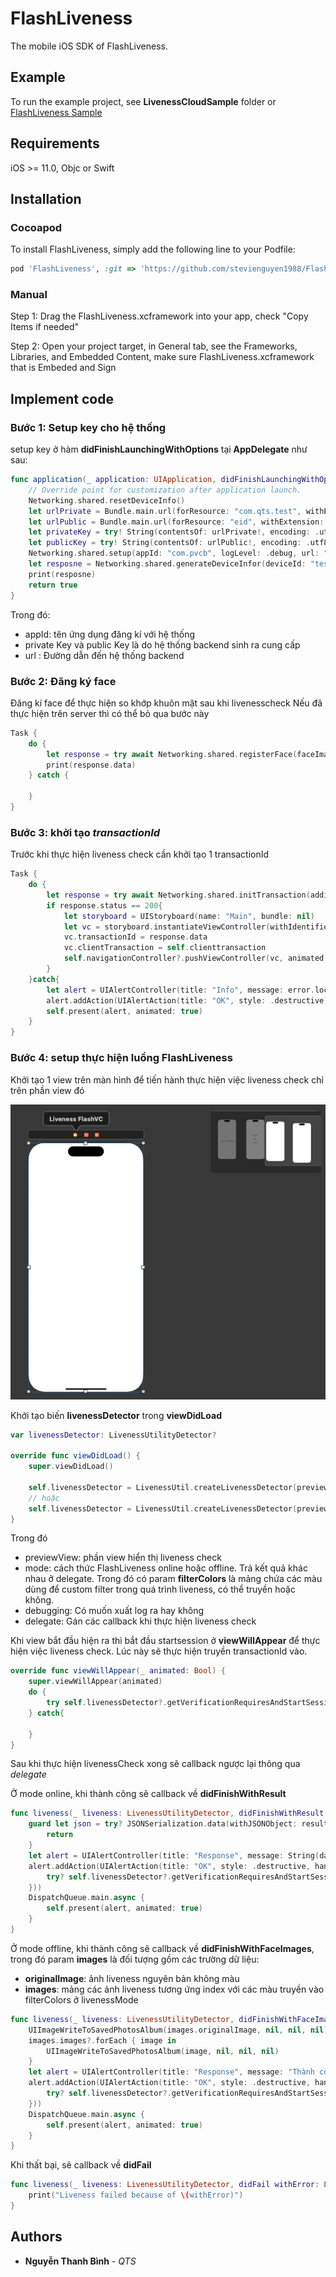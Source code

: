 # FlashLiveness

The mobile iOS SDK of FlashLiveness.

## Example

To run the example project, see **LivenessCloudSample** folder or [FlashLiveness Sample](https://github.com/stevienguyen1988/livenessCloudSample.git)

## Requirements

iOS >= 11.0, Objc or Swift

## Installation

### Cocoapod
To install FlashLiveness, simply add the following line to your Podfile:

```ruby
pod 'FlashLiveness', :git => 'https://github.com/stevienguyen1988/FlashLivenessPod.git'
```

### Manual
Step 1: Drag the FlashLiveness.xcframework into your app, check "Copy Items if needed"

Step 2: Open your project target, in General tab, see the Frameworks, Libraries, and Embedded Content, make sure FlashLiveness.xcframework that is Embeded and Sign

## Implement code

### Bước 1: Setup key cho hệ thống

setup key ở hàm **didFinishLaunchingWithOptions** tại **AppDelegate** như sau:

```swift
func application(_ application: UIApplication, didFinishLaunchingWithOptions launchOptions: [UIApplication.LaunchOptionsKey: Any]?) -> Bool {
    // Override point for customization after application launch.
    Networking.shared.resetDeviceInfo()        
    let urlPrivate = Bundle.main.url(forResource: "com.qts.test", withExtension: "txt")
    let urlPublic = Bundle.main.url(forResource: "eid", withExtension: "txt")
    let privateKey = try! String(contentsOf: urlPrivate!, encoding: .utf8)
    let publicKey = try! String(contentsOf: urlPublic!, encoding: .utf8)
    Networking.shared.setup(appId: "com.pvcb", logLevel: .debug, url: "https://ekyc-sandbox.eidas.vn/face-matching", publicKey: publicKey, privateKey: privateKey)
    let resposne = Networking.shared.generateDeviceInfor(deviceId: "testtest")
    print(resposne)
    return true
}
```

Trong đó:
- appId: tên ứng dụng đăng kí với hệ thống
- private Key và public Key là do hệ thống backend sinh ra cung cấp
-  url : Đường dẫn đến hệ thống backend

### Bước 2: Đăng ký face

Đăng kí face để thực hiện so khớp khuôn mặt sau khi livenesscheck
Nếu đã thực hiện trên server thì có thể bỏ qua bước này

```swift
Task {
    do {
        let response = try await Networking.shared.registerFace(faceImage: UIImage(named: "image.png")!,paramHeader: ["header":"header"])
        print(response.data)
    } catch {
        
    }
}
```

### Bước 3: khởi tạo *transactionId*

Trước khi thực hiện liveness check cần khởi tạo 1 transactionId

```swift
Task {
    do {
        let response = try await Networking.shared.initTransaction(additionParam: ["clientTransactionId":clienttransaction])
        if response.status == 200{
            let storyboard = UIStoryboard(name: "Main", bundle: nil)
            let vc = storyboard.instantiateViewController(withIdentifier: "LivenessFlashVC") as! LivenessFlashVC
            vc.transactionId = response.data
            vc.clientTransaction = self.clienttransaction
            self.navigationController?.pushViewController(vc, animated: true)
        }
    }catch{
        let alert = UIAlertController(title: "Info", message: error.localizedDescription, preferredStyle: .alert)
        alert.addAction(UIAlertAction(title: "OK", style: .destructive))
        self.present(alert, animated: true)
    }
}
```

### Bước 4: setup thực hiện luồng FlashLiveness

Khởi tạo 1 view trên màn hình để tiến hành thực hiện việc liveness check chỉ trên phần
view đó

![Screenshot](screenshot1.png)

Khởi tạo biến **livenessDetector** trong **viewDidLoad**

```swift
var livenessDetector: LivenessUtilityDetector?

override func viewDidLoad() {
    super.viewDidLoad()

    self.livenessDetector = LivenessUtil.createLivenessDetector(previewView: self.previewView, mode: .offline(filterColors: [.red, .green, .blue]), delegate: self)
    // hoặc
    self.livenessDetector = LivenessUtil.createLivenessDetector(previewView: self.previewView, mode: .online(), delegate: self)
}
```

Trong đó
- previewView: phần view hiển thị liveness check
- mode: cách thức FlashLiveness online hoặc offline. Trả kết quả khác nhau ở delegate. Trong đó có param **filterColors** là mảng chứa các màu dùng để custom filter trong quá trình liveness, có thể truyền hoặc không.
- debugging: Có muốn xuất log ra hay không
- delegate: Gán các callback khi thực hiện liveness check

Khi view bắt đầu hiện ra thì bắt đầu startsession ở **viewWillAppear** để thực hiện việc liveness check. Lúc này sẽ thực hiện truyền transactionId vào.

```swift
override func viewWillAppear(_ animated: Bool) {
    super.viewWillAppear(animated)
    do {
        try self.livenessDetector?.getVerificationRequiresAndStartSession(transactionId: self.transactionId)
    } catch{
        
    }
}
```

Sau khi thực hiện livenessCheck xong sẽ callback ngược lại thông qua *delegate*

Ở mode online, khi thành công sẽ callback về **didFinishWithResult**

```swift
func liveness(_ liveness: LivenessUtilityDetector, didFinishWithResult result: LivenessResult) {
    guard let json = try? JSONSerialization.data(withJSONObject: result.data) else {
        return
    }
    let alert = UIAlertController(title: "Response", message: String(data: json, encoding: .utf8), preferredStyle: .alert)
    alert.addAction(UIAlertAction(title: "OK", style: .destructive, handler: { _ in
        try? self.livenessDetector?.getVerificationRequiresAndStartSession()
    }))
    DispatchQueue.main.async {
        self.present(alert, animated: true)
    }
}
```

Ở mode offline, khi thành công sẽ callback về **didFinishWithFaceImages**, trong đó param **images** là đối tượng gồm các trường dữ liệu:
- **originalImage**: ảnh liveness nguyên bản không màu
- **images**: mảng các ảnh liveness tương ứng index với các màu truyền vào filterColors ở livenessMode

```swift
func liveness(_ liveness: LivenessUtilityDetector, didFinishWithFaceImages images: LivenessFaceImages) {
    UIImageWriteToSavedPhotosAlbum(images.originalImage, nil, nil, nil)
    images.images?.forEach { image in
        UIImageWriteToSavedPhotosAlbum(image, nil, nil, nil)
    }
    let alert = UIAlertController(title: "Response", message: "Thành công", preferredStyle: .alert)
    alert.addAction(UIAlertAction(title: "OK", style: .destructive, handler: { _ in
        try? self.livenessDetector?.getVerificationRequiresAndStartSession(transactionId: self.transactionId)
    }))
    DispatchQueue.main.async {
        self.present(alert, animated: true)
    }
}
```

Khi thất bại, sẽ callback về **didFail**

```swift
func liveness(_ liveness: LivenessUtilityDetector, didFail withError: LivenessError) {
    print("Liveness failed because of \(withError)")
}
```

## Authors

* **Nguyễn Thanh Bình** - *QTS*
